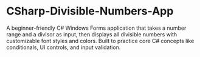 # CSharp-Divisible-Numbers-App
 A beginner-friendly C# Windows Forms application that takes a number range and a divisor as input, then displays all divisible numbers with customizable font styles and colors. Built to practice core C# concepts like conditionals, UI controls, and input validation.
